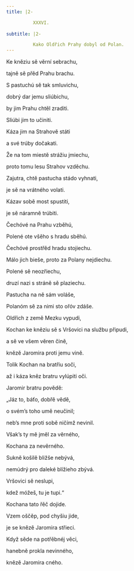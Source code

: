 ```yaml
---
title: |2-

          XXXVI.
        
subtitle: |2-

          Kako Oldřich Prahy dobyl od Polan.
---
```


Ke kněziu sě věrní sebrachu,

tajně sě přěd Prahu brachu.

S pastuchú sě tak smluvichu,

dobrý dar jemu sliúbichu,

by jim Prahu chtěl zraditi.

Sliúbi jim to učiniti.

Káza jim na Strahově státi

a své trúby dočakati.

Že na tom miestě strážiu jmiechu,

proto tomu lesu Strahov vzděchu.

Zajutra, chtě pastucha stádo vyhnati,

je sě na vrátného volati.

Kázav sobě most spustiti,

je sě náramně trúbiti.

Čechóvé na Prahu vzběhú,

Polené ote všěho s hradu sběhú.

Čechóvé prostřěd hradu stojiechu.

Málo jich bieše, proto za Polany nejdiechu.

Polené sě neozřiechu,

druzí nazi s stráně sě plaziechu.

Pastucha na ně sám voláše,

Polanóm sě za nimi sto ořóv zdáše.

Oldřich z země Mezku vypudi,

Kochan ke kněziu sě s Vršovici na službu připudi,

a sě ve všem věren čině,

knězě Jaromira proti jemu vině.

Tolik Kochan na bratřiu soči,

až i káza kněz bratru vylúpiti oči.

Jaromir bratru povědě:

„Jáz to, báťo, dobřě vědě,

o svém’s toho umě neučinil;

neb’s mne proti sobě ničímž nevinil.

Však’s ty mě jměl za věrného,

Kochana za nevěrného.

Sukně košilě bližše nebývá,

nemúdrý pro daleké blížieho zbývá.

Vršovici sě neslupi,

kdež móžeš, tu je tupi.“

Kochana tato řěč dojide.

Vzem oščěp, pod chyšiu jide,

je se knězě Jaromira střieci.

Když sěde na potřěbnéj věci,

hanebně prokla nevinného,

knězě Jaromira cného.
